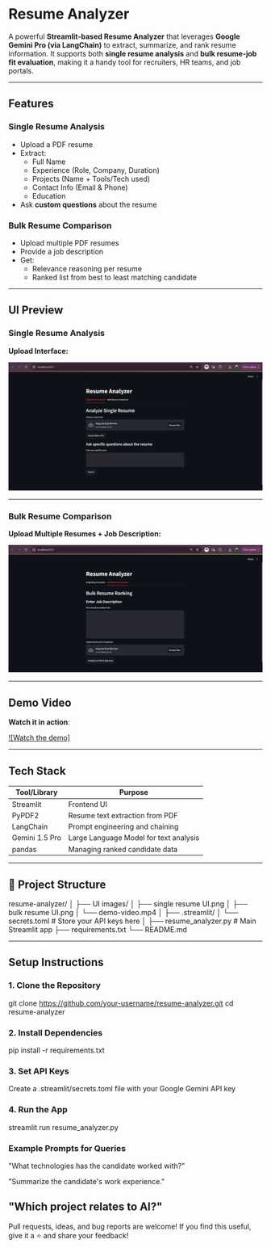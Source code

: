 #  Resume Analyzer

A powerful **Streamlit-based Resume Analyzer** that leverages **Google Gemini Pro (via LangChain)** to extract, summarize, and rank resume information. It supports both **single resume analysis** and **bulk resume-job fit evaluation**, making it a handy tool for recruiters, HR teams, and job portals.

---

##  Features

###  Single Resume Analysis
- Upload a PDF resume
- Extract:
  - Full Name
  - Experience (Role, Company, Duration)
  - Projects (Name + Tools/Tech used)
  - Contact Info (Email & Phone)
  - Education
- Ask **custom questions** about the resume

###  Bulk Resume Comparison
- Upload multiple PDF resumes
- Provide a job description
- Get:
  - Relevance reasoning per resume
  - Ranked list from best to least matching candidate

---

##  UI Preview

###  Single Resume Analysis

**Upload Interface:**

![Single Resume UI](UI%20images/Single%20resume%20UI.PNG)

---

###  Bulk Resume Comparison

**Upload Multiple Resumes + Job Description:**

![Bulk Resume UI](UI%20images/Bulk%20resume%20UI.PNG)

---

##  Demo Video

 **Watch it in action**:

[![Watch the demo]](UI%20images/demo.mp4)

---

##  Tech Stack

| Tool/Library         | Purpose                                       |
|----------------------|-----------------------------------------------|
| Streamlit            | Frontend UI                                   |
| PyPDF2               | Resume text extraction from PDF               |
| LangChain            | Prompt engineering and chaining               |
| Gemini 1.5 Pro       | Large Language Model for text analysis        |
| pandas               | Managing ranked candidate data                |

---

## 📁 Project Structure
resume-analyzer/
│
├── UI images/ 
│ ├── single resume UI.png
│ ├── bulk resume UI.png
│ └── demo-video.mp4
│
├── .streamlit/
│ └── secrets.toml # Store your API keys here
│
├── resume_analyzer.py # Main Streamlit app
├── requirements.txt 
└── README.md

---

##  Setup Instructions

### 1. Clone the Repository
git clone https://github.com/your-username/resume-analyzer.git
cd resume-analyzer 

### 2. Install Dependencies
pip install -r requirements.txt

### 3. Set API Keys
Create a .streamlit/secrets.toml file with your Google Gemini API key

### 4. Run the App
streamlit run resume_analyzer.py


### Example Prompts for Queries
"What technologies has the candidate worked with?"

"Summarize the candidate's work experience."

"Which project relates to AI?"
---
Pull requests, ideas, and bug reports are welcome!
If you find this useful, give it a ⭐️ and share your feedback!


